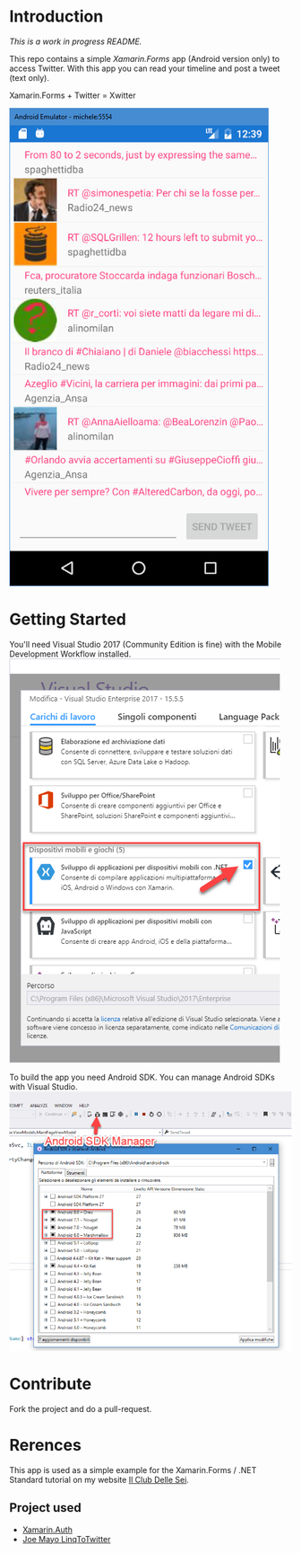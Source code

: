 # Introduction

_This is a work in progress README._

This repo contains a simple *Xamarin.Forms* app (Android version only) to access Twitter.
With this app you can read your timeline and post a tweet (text only).

Xamarin.Forms + Twitter = Xwitter

![Xwitter screenshot](docs/images/xwitterScreenshot.png)


# Getting Started
You'll need Visual Studio 2017 (Community Edition is fine) with the Mobile Development Workflow installed.
![Visual Studio Workflow](docs/images/workflow.png)

To build the app you need Android SDK. You can manage Android SDKs with Visual Studio.
![Visual Studio Workflow](docs/images/sdkManager.png)

# Contribute
Fork the project and do a pull-request.

# Rerences
This app is used as a simple example for the Xamarin.Forms / .NET Standard tutorial on my website [Il Club Delle Sei](https://ilclubdellesei.wordpress.com).
## Project used
* [Xamarin.Auth](https://github.com/xamarin/Xamarin.Auth)
* [Joe Mayo LinqToTwitter](https://github.com/JoeMayo/LinqToTwitter)